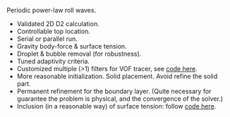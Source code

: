 Periodic power-law roll waves.
* Validated 2D D2 calculation.
* Controllable top location.
* Serial or parallel run.
* Gravity body-force & surface tension.
* Droplet & bubble removal (for robustness).
* Tuned adaptivity criteria.
* Customized multiple (>1) filters for VOF tracer, see [code here](https://github.com/MGYBY/Basilisk_practice/blob/main/power-law/vof/periodic/two-phasePL_multipleFilters.h).
* More reasonable initialization. Solid placement. Avoid refine the solid part.
* Permanent refinement for the boundary layer. (Quite necessary for guarantee the problem is physical, and the convergence of the solver.)
* Inclusion (in a reasonable way) of surface tension: follow [code here](https://github.com/MGYBY/Basilisk_practice/tree/main/power-law/vof/normalFlow/fixedSurfaceTension).
